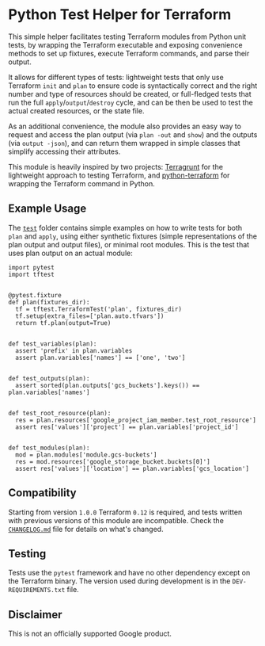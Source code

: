 # Python Test Helper for Terraform

This simple helper facilitates testing Terraform modules from Python unit tests, by wrapping the Terraform executable and exposing convenience methods to set up fixtures, execute Terraform commands, and parse their output.

It allows for different types of tests: lightweight tests that only use Terraform `init` and `plan` to ensure code is syntactically correct and the right number and type of resources should be created, or full-fledged tests that run the full `apply`/`output`/`destroy` cycle, and can be then be used to test the actual created resources, or the state file.

As an additional convenience, the module also provides an easy way to request and access the plan output (via `plan -out` and `show`) and the outputs (via `output -json`), and can return them wrapped in simple classes that simplify accessing their attributes.

This module is heavily inspired by two projects: [Terragrunt](https://github.com/gruntwork-io/terragrunt) for the lightweight approach to testing Terraform, and [python-terraform](https://github.com/beelit94/python-terraform) for wrapping the Terraform command in Python.

## Example Usage

The [`test`](https://github.com/GoogleCloudPlatform/terraform-python-testing-helper/tree/master/test) folder contains simple examples on how to write tests for both `plan` and `apply`, using either synthetic fixtures (simple representations of the plan output and output files), or minimal root modules. This is the test that uses plan output on an actual module:

```hcl
import pytest
import tftest


@pytest.fixture
def plan(fixtures_dir):
  tf = tftest.TerraformTest('plan', fixtures_dir)
  tf.setup(extra_files=['plan.auto.tfvars'])
  return tf.plan(output=True)


def test_variables(plan):
  assert 'prefix' in plan.variables
  assert plan.variables['names'] == ['one', 'two']


def test_outputs(plan):
  assert sorted(plan.outputs['gcs_buckets'].keys()) == plan.variables['names']


def test_root_resource(plan):
  res = plan.resources['google_project_iam_member.test_root_resource']
  assert res['values']['project'] == plan.variables['project_id']


def test_modules(plan):
  mod = plan.modules['module.gcs-buckets']
  res = mod.resources['google_storage_bucket.buckets[0]']
  assert res['values']['location'] == plan.variables['gcs_location']
```

## Compatibility

Starting from version `1.0.0` Terraform `0.12` is required, and tests written with previous versions of this module are incompatible. Check the [`CHANGELOG.md`](https://github.com/GoogleCloudPlatform/terraform-python-testing-helper/blob/master/CHANGELOG.md) file for details on what's changed.

## Testing

Tests use the `pytest` framework and have no other dependency except on the Terraform binary. The version used during development is in the `DEV-REQUIREMENTS.txt` file.

## Disclaimer

This is not an officially supported Google product.
